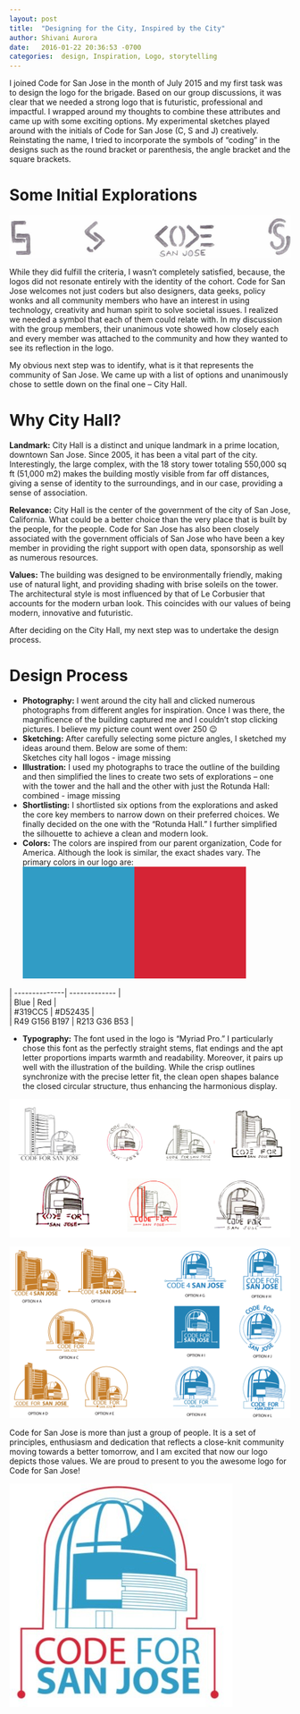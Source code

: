 ```yaml
---
layout: post
title:  "Designing for the City, Inspired by the City"
author: Shivani Aurora
date:   2016-01-22 20:36:53 -0700
categories:  design, Inspiration, Logo, storytelling
---
```

I joined Code for San Jose in the month of July 2015 and my first task was to design the logo for the brigade. Based on our group discussions, it was clear that we needed a strong logo that is futuristic, professional and impactful. I wrapped around my thoughts to combine these attributes and came up with some exciting options. My experimental sketches played around with the initials of Code for San Jose (C, S and J) creatively. Reinstating the name, I tried to incorporate the symbols of “coding” in the designs such as the round bracket or parenthesis, the angle bracket and the square brackets.   

# Some Initial Explorations

![Initial concepts](/img/blog005.png?raw=true "Initial concepts")   

While they did fulfill the criteria, I wasn’t completely satisfied, because, the logos did not resonate entirely with the identity of the cohort. Code for San Jose welcomes not just coders but also designers, data geeks, policy wonks and all community members who have an interest in using technology, creativity and human spirit to solve societal issues. I realized we needed a symbol that each of them could relate with. In my discussion with the group members, their unanimous vote showed how closely each and every member was attached to the community and how they wanted to see its reflection in the logo.  

My obvious next step was to identify, what is it that represents the community of San Jose. We came up with a list of options and unanimously chose to settle down on the final one – City Hall.   

# Why City Hall?

**Landmark:** City Hall is a distinct and unique landmark in a prime location, downtown San Jose. Since 2005, it has been a vital part of the city. Interestingly, the large complex, with the 18 story tower totaling 550,000 sq ft (51,000 m2) makes the building mostly visible from far off distances, giving a sense of identity to the surroundings, and in our case, providing a sense of association.  

**Relevance:** City Hall is the center of the government of the city of San Jose, California. What could be a better choice than the very place that is built by the people, for the people. Code for San Jose has also been closely associated with the government officials of San Jose who have been a key member in providing the right support with open data, sponsorship as well as numerous resources.  

**Values:** The building was designed to be environmentally friendly, making use of natural light, and providing shading with brise soleils on the tower. The architectural style is most influenced by that of Le Corbusier that accounts for the modern urban look. This coincides with our values of being modern, innovative and futuristic.  

After deciding on the City Hall, my next step was to undertake the design process.  

# Design Process
* **Photography:** I went around the city hall and clicked numerous photographs from different angles for inspiration. Once I was there, the magnificence of the building captured me and I couldn’t stop clicking pictures. I believe my picture count went over 250 😉
* **Sketching:** After carefully selecting some picture angles, I sketched my ideas around them. Below are some of them:  
Sketches city hall logos - image missing
* **Illustration:** I used my photographs to trace the outline of the building and then simplified the lines to create two sets of explorations – one with the tower and the hall and the other with just the Rotunda Hall:  
combined - image missing  
* **Shortlisting:** I shortlisted six options from the explorations and asked the core key members to narrow down on their preferred choices. We finally decided on the one with the “Rotunda Hall.” I further simplified the silhouette to achieve a clean and modern look. 
* **Colors:** The colors are inspired from our parent organization, Code for America. Although the look is similar, the exact shades vary. The primary colors in our logo are:
![colors](/img/colors.png?raw=true "Code for San Jose Logo Colors")  

| --------------| ------------- |  
|      Blue     |           Red |  
|     #319CC5   |    #D52435    |  
| R49 G156 B197 |  R213 G36 B53 |  

* **Typography:** The font used in the logo is “Myriad Pro.” I particularly chose this font as the perfectly straight stems, flat endings and the apt letter proportions imparts warmth and readability. Moreover, it pairs up well with the illustration of the building. While the crisp outlines synchronize with the precise letter fit, the clean open shapes balance the closed circular structure, thus enhancing the harmonious display.  

![Initial designs](/img/blog006.jpg?raw=true "Initial Designs")  

![Narrowed down designs](/img/blog007.jpg?raw=true "Narrowed down designs")  

Code for San Jose is more than just a group of people. It is a set of principles, enthusiasm and dedication that reflects a close-knit community moving towards a better tomorrow, and I am excited that now our logo depicts those values. We are proud to present to you the awesome logo for Code for San Jose!  

![logo](/img/logo.jpg?raw=true "Code for San Jose Logo")
